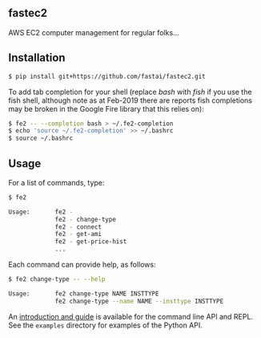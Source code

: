 ## fastec2

AWS EC2 computer management for regular folks...

## Installation

```bash
$ pip install git+https://github.com/fastai/fastec2.git
```

To add tab completion for your shell (replace *bash* with *fish* if you use the fish shell, although note as at Feb-2019 there are reports fish completions may be broken in the Google Fire library that this relies on):

```bash
$ fe2 -- --completion bash > ~/.fe2-completion
$ echo 'source ~/.fe2-completion' >> ~/.bashrc
$ source ~/.bashrc
```

## Usage

For a list of commands, type:

```bash
$ fe2

Usage:       fe2 -
             fe2 - change-type
             fe2 - connect
             fe2 - get-ami
             fe2 - get-price-hist
             ...
```

Each command can provide help, as follows:

```bash
$ fe2 change-type -- --help

Usage:       fe2 change-type NAME INSTTYPE
             fe2 change-type --name NAME --insttype INSTTYPE
```

An [introduction and guide](https://www.fast.ai/posts/2019-02-19-fastec2.html) is available for the command line API and REPL. See the `examples` directory for examples of the Python API.
